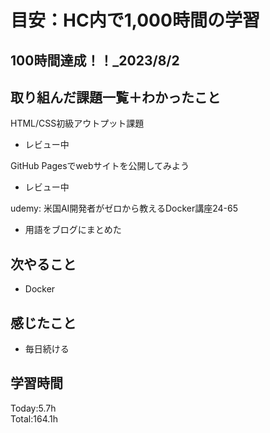 # 目安：HC内で1,000時間の学習
## 100時間達成！！_2023/8/2
## 取り組んだ課題一覧＋わかったこと
HTML/CSS初級アウトプット課題
- レビュー中

GitHub Pagesでwebサイトを公開してみよう
- レビュー中

udemy: 米国AI開発者がゼロから教えるDocker講座24-65
- 用語をブログにまとめた

## 次やること
- Docker
## 感じたこと
- 毎日続ける
## 学習時間
Today:5.7h<br>
Total:164.1h
